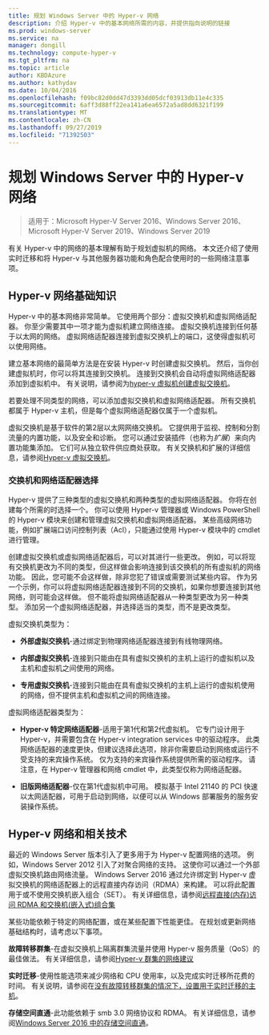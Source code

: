 ```yaml
---
title: 规划 Windows Server 中的 Hyper-v 网络
description: 介绍 Hyper-v 中的基本网络所需的内容，并提供指向说明的链接
ms.prod: windows-server
ms.service: na
manager: dongill
ms.technology: compute-hyper-v
ms.tgt_pltfrm: na
ms.topic: article
author: KBDAzure
ms.author: kathydav
ms.date: 10/04/2016
ms.openlocfilehash: f09bc82d0dd47d3393dd05dcf03913db11e4c335
ms.sourcegitcommit: 6aff3d88ff22ea141a6ea6572a5ad8dd6321f199
ms.translationtype: MT
ms.contentlocale: zh-CN
ms.lasthandoff: 09/27/2019
ms.locfileid: "71392503"
---
```

# <a name="plan-for-hyper-v-networking-in-windows-server"></a>规划 Windows Server 中的 Hyper-v 网络

>适用于：Microsoft Hyper-V Server 2016、Windows Server 2016、Microsoft Hyper-V Server 2019、Windows Server 2019
  
有关 Hyper-v 中的网络的基本理解有助于规划虚拟机的网络。 本文还介绍了使用实时迁移和将 Hyper-v 与其他服务器功能和角色配合使用时的一些网络注意事项。  
  
## <a name="hyper-v-networking-basics"></a>Hyper-v 网络基础知识  
Hyper-v 中的基本网络非常简单。 它使用两个部分：虚拟交换机和虚拟网络适配器。 你至少需要其中一项才能为虚拟机建立网络连接。 虚拟交换机连接到任何基于以太网的网络。 虚拟网络适配器连接到虚拟交换机上的端口，这使得虚拟机可以使用网络。  
  
建立基本网络的最简单方法是在安装 Hyper-v 时创建虚拟交换机。 然后，当你创建虚拟机时，你可以将其连接到交换机。 连接到交换机会自动将虚拟网络适配器添加到虚拟机中。 有关说明，请参阅为[hyper-v 虚拟机创建虚拟交换机](../get-started/Create-a-virtual-switch-for-Hyper-V-virtual-machines.md)。  
  
若要处理不同类型的网络，可以添加虚拟交换机和虚拟网络适配器。 所有交换机都属于 Hyper-v 主机，但是每个虚拟网络适配器仅属于一个虚拟机。  
  
虚拟交换机是基于软件的第2层以太网网络交换机。 它提供用于监视、控制和分割流量的内置功能，以及安全和诊断。  您可以通过安装插件（也称为*扩展*）来向内置功能集添加。 它们可从独立软件供应商处获取。 有关交换机和扩展的详细信息，请参阅[Hyper-v 虚拟交换机](../../hyper-v-virtual-switch/Hyper-V-Virtual-Switch.md)。  
  
### <a name="switch-and-network-adapter-choices"></a>交换机和网络适配器选择  
Hyper-v 提供了三种类型的虚拟交换机和两种类型的虚拟网络适配器。 你将在创建每个所需的时选择一个。 你可以使用 Hyper-v 管理器或 Windows PowerShell 的 Hyper-v 模块来创建和管理虚拟交换机和虚拟网络适配器。 某些高级网络功能，例如扩展端口访问控制列表（Acl），只能通过使用 Hyper-v 模块中的 cmdlet 进行管理。  
  
创建虚拟交换机或虚拟网络适配器后，可以对其进行一些更改。 例如，可以将现有交换机更改为不同的类型，但这样做会影响连接到该交换机的所有虚拟机的网络功能。  因此，您可能不会这样做，除非您犯了错误或需要测试某些内容。 作为另一个示例，你可以将虚拟网络适配器连接到不同的交换机，如果你想要连接到其他网络，则可能会这样做。 但不能将虚拟网络适配器从一种类型更改为另一种类型。 添加另一个虚拟网络适配器，并选择适当的类型，而不是更改类型。  
  
虚拟交换机类型为：  
  
-   **外部虚拟交换机**-通过绑定到物理网络适配器连接到有线物理网络。  
  
-   **内部虚拟交换机**-连接到只能由在具有虚拟交换机的主机上运行的虚拟机以及主机和虚拟机之间使用的网络。  
  
-   **专用虚拟交换机**-连接到只能由在具有虚拟交换机的主机上运行的虚拟机使用的网络，但不提供主机和虚拟机之间的网络连接。  
  
虚拟网络适配器类型为：  
  
-   **Hyper-v 特定网络适配器**-适用于第1代和第2代虚拟机。 它专门设计用于 Hyper-v，并需要包含在 Hyper-v integration services 中的驱动程序。 此类网络适配器的速度更快，但建议选择此选项，除非你需要启动到网络或运行不受支持的来宾操作系统。 仅为支持的来宾操作系统提供所需的驱动程序。 请注意，在 Hyper-v 管理器和网络 cmdlet 中，此类型仅称为网络适配器。  
  
-   **旧版网络适配器**-仅在第1代虚拟机中可用。 模拟基于 Intel 21140 的 PCI 快速以太网适配器，可用于启动到网络，以便可以从 Windows 部署服务的服务安装操作系统。  
  
## <a name="hyper-v-networking-and-related-technologies"></a>Hyper-v 网络和相关技术  
最近的 Windows Server 版本引入了更多用于为 Hyper-v 配置网络的选项。 例如，Windows Server 2012 引入了对聚合网络的支持。 这使你可以通过一个外部虚拟交换机路由网络流量。 Windows Server 2016 通过允许绑定到 Hyper-v 虚拟交换机的网络适配器上的远程直接内存访问（RDMA）来构建。 可以将此配置用于或不使用交换机嵌入组合（SET）。 有关详细信息，请参阅[远程直接&#40;内存&#41;访问 RDMA 和交换机&#40;嵌入式&#41;组合集](../../hyper-v-virtual-switch/RDMA-and-Switch-Embedded-Teaming.md)  
  
某些功能依赖于特定的网络配置，或在某些配置下性能更佳。 在规划或更新网络基础结构时，请考虑以下事项。  
  
**故障转移群集**-在虚拟交换机上隔离群集流量并使用 Hyper-v 服务质量（QoS）的最佳做法。 有关详细信息，请参阅[Hyper-v 群集的网络建议](https://technet.microsoft.com/library/dn550728.aspx)  
  
**实时迁移**-使用性能选项来减少网络和 CPU 使用率，以及完成实时迁移所花费的时间。 有关说明，请参阅在[没有故障转移群集的情况下，设置用于实时迁移的主机](../deploy/set-up-hosts-for-live-migration-without-failover-clustering.md)。  
  
**存储空间直通**-此功能依赖于 smb 3.0 网络协议和 RDMA。 有关详细信息，请参阅[Windows Server 2016 中的存储空间直通](../../../storage/storage-spaces/storage-spaces-direct-overview.md)。